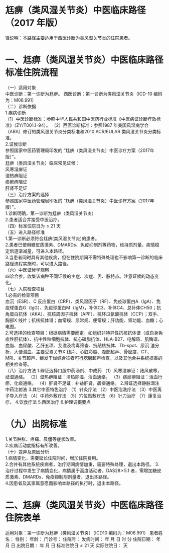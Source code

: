 # 尪痹（类风湿关节炎）中医临床路径 （2017 年版）  
径说明：本路径主要适用于西医诊断为类风湿关节炎的住院患者。  
# 一、尪痹（类风湿关节炎）中医临床路径标准住院流程  
（一）适用对象  
中医诊断：第一诊断为尪痹。 西医诊断：第一诊断为类风湿关节炎（ICD-10 编码为：M06.991）  
（二）诊断依据  
1.疾病诊断  
（1）中医诊断标准：参照中华人民共和国中医药行业标准《中医病证诊断疗效标准》（ZY/T001.1-94）。 （2）西医诊断标准：参照1987 年美国风湿病学会（ARA）修订的类风湿关节炎分类标准和2010 ACR/EULAR 类风湿关节炎分类标准。  
2.证候诊断  
参照国家中医药管理局印发的 “尪痹（类风湿关节炎）中医诊疗方案（2017年版）”。  
尪痹（类风湿关节炎）临床常见证候：  
风寒湿痹证  
湿热痹阻证  
痰瘀痹阻证  
肝肾不足证  
（三）治疗方案的选择  
参照国家中医药管理局印发的 “尪痹（类风湿关节炎）中医诊疗方案（2017年版）”。  
1.诊断明确，第一诊断为尪痹（类风湿关节炎）  
2.患者适合并接受中医治疗。  
（四）标准住院日为${\leqslant}21$ 天  
（五）进入路径标准  
1.第一诊断必须符合尪痹(类风湿关节炎)的患者。  
2.患者已使用糖皮质激素、DMARDs、免疫抑制剂等药物，维持原剂量，病情稳定后逐渐减量，可进入本路径。  
3.当患者同时具有其他疾病，但在住院期间不需特殊处理也不影响第一诊断的临床路径流程实施时，可以进入路径。  
（六）中医证候学观察  
四诊合参，收集该病种不同证候的主症、次症、舌、脉特点。注意证候的动态变化。  
（七）入院检查项目  
1.必需的检查项目  
血沉（ESR）、C 反应蛋白（CRP）、类风湿因子（RF）、免疫球蛋白A（IgA）、免疫球蛋白G（IgG）、免疫球蛋白M（IgM），补体C3、补体C4、总补体CH50；抗角蛋白抗体（AKA）、抗核周因子抗体（APF）、抗环瓜氨酸抗体（CCP）；双手、胸部X 线片；抗核抗体谱；血常规、尿常规、便常规；肝功能、肾功能、血糖；心电图。  
2.可选择的检查项目：根据病情需要而定，如组织非特异性抗核抗体谱（或自身免疫性肝抗体）、抗中性粒细胞抗体、抗心磷脂抗体、HLA-B27、电解质、肌酶谱、血脂、血尿酸、乙肝五项、艾滋及梅毒筛查、抗结核抗体、Tb-spot、尿沉 渣分析、大便潜血、主要受累关节X 线片、心脏彩超、腹部超声、骨密度、CT、MRI、关节超声、继发干燥综合征者可行腮腺超声检查，以及其他合并系统损害的相关检查等。  
（八）治疗方法 1.辨证选择口服中药汤剂、中成药 （1）风寒湿痹证：祛风散寒，祛湿通络。 （2）湿热痹阻证：清热除湿，活血通络。 （3）痰瘀痹阻证：活血行瘀，化痰通络。 （4）肝肾不足证：补益肝肾，蠲痹通络。 2.辨证选择静脉滴注中药注射液  3.其它中医特色治疗 （1）针灸疗法 （2）中医泡洗疗法 （3）中医离子导入疗法 （4）中药外敷疗法 （5）穴位贴敷疗法 （6）针刀治疗 （7）康复治疗。 4.饮食疗法 5.西医治疗  6.护理调摄要点  
# （九）出院标准  
1.关节肿胀、疼痛、晨僵等症状改善。  
2.疾病活动度指标有所改善。  
（十）变异及原因分析  
1.病情变化，需要延长住院时间，增加住院费用。  
2.合并有其他系统疾病者，治疗期间病情加重，需要特殊处理，退出本路径。 3.治疗过程中发生了病情变化，病情属于高度活动者，$\mathrm{DAS28\!\times\!5.1}$ 者，需增加糖皮质激素、DMARDs、免疫抑制剂剂量者，退出本路径。  
4.因患者及其家属意愿而影响本路径的执行时，退出本路径。  
# 二、尪痹（类风湿关节炎）中医临床路径住院表单  
适用对象：第一诊断为尪痹（类风湿关节炎）（ICD10 编码为：M06.991） 患者姓名：          性别：    年龄：    门诊号：         住院号：            发病时间：   年  月  日  时  分  住院日期：   年  月  日 出院日期：   年  月   日 标准住院日${\leqslant}21$ 天                实际住院日：    天  
